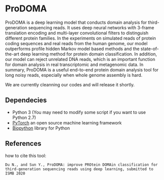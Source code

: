 # ProDOMA
ProDOMA is a deep learning model that conducts domain analysis for third-generation sequencing reads. It uses deep neural networks with 3-frame translation encoding and multi-layer convolutional filters to distinguish different protein families. In the experiments on simulated reads of protein coding sequences and real reads from the human genome, our model outperforms profile hidden Markov model based methods and the state-of-the-art deep learning method for protein domain classification. In addition, our model can reject unrelated DNA reads, which is an important function for domain analysis in real transcriptomic and metagenomic data. In summary, ProDOMA is a useful end-to-end protein domain analysis tool for long noisy reads, especially when whole genome assembly is hard.

We are currently cleanning our codes and will release it shortly.

Dependecies
----------

* Python 3 (You may need to modify some script if you want to use Python 2.7)
* [PyTorch](https://pytorch.org/) an open source machine learning framework
* [Biopython](http://biopython.org/) library for Python

References
----------

how to cite this tool:

    Du N., and Sun Y., ProDOMA: improve PROtein DOMAin classification for third-generation sequencing reads using deep learning, submitted to ISMB 2020
